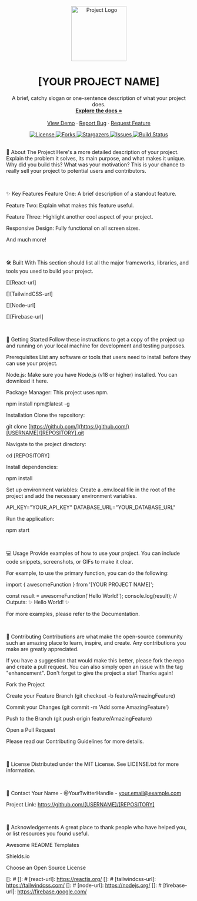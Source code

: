 <!--
| !!! IMPORTANT !!! | | EDIT THIS README TO FIT YOUR PROJECT! | | | | - Replace all placeholders like [YOUR PROJECT NAME], [USERNAME], etc. | | - Add your own logo, screenshots, and feature descriptions. | | - Update the badges to reflect your project's status. | | - Visit shields.io to generate custom badges. |
-->

<div align="center">
<!-- You can use an image or an emoji as a logo -->
<img src="https://www.google.com/search?q=https://placehold.co/150x150/4F46E5/FFFFFF%3Ftext%3DLOGO" alt="Project Logo" width="150" height="150">

<h1 align="center">[YOUR PROJECT NAME]</h1>

<p align="center">
A brief, catchy slogan or one-sentence description of what your project does.
<br />
<a href="https://www.google.com/search?q=%5BLINK_TO_YOUR_DOCUMENTATION%5D"><strong>Explore the docs »</strong></a>
<br />
<br />
<a href="https://www.google.com/search?q=%5BLINK_TO_DEMO%5D">View Demo</a>
·
<a href="[LINK_TO_ISSUES]">Report Bug</a>
·
<a href="[LINK_TO_ISSUES]">Request Feature</a>
</p>
</div>

<!-- Badges: Find more at shields.io -->

<div align="center">
<a href="[LINK_TO_LICENSE]">
<img src="https://www.google.com/search?q=https://img.shields.io/github/license/[USERNAME]/[REPOSITORY]?style=for-the-badge" alt="License">
</a>
<a href="[LINK_TO_FORKS]">
<img src="https://www.google.com/search?q=https://img.shields.io/github/forks/[USERNAME]/[REPOSITORY]?style=for-the-badge" alt="Forks">
</a>
<a href="[LINK_TO_STARS]">
<img src="https://www.google.com/search?q=https://img.shields.io/github/stars/[USERNAME]/[REPOSITORY]?style=for-the-badge" alt="Stargazers">
</a>
<a href="[LINK_TO_ISSUES]">
<img src="https://www.google.com/search?q=https://img.shields.io/github/issues/[USERNAME]/[REPOSITORY]?style=for-the-badge" alt="Issues">
</a>
<a href="[LINK_TO_BUILD_STATUS]">
<img src="https://www.google.com/search?q=https://img.shields.io/github/actions/workflow/status/[USERNAME]/[REPOSITORY]/[WORKFLOW_FILE]?style=for-the-badge" alt="Build Status">
</a>
</div>

<br />

📖 About The Project
Here's a more detailed description of your project. Explain the problem it solves, its main purpose, and what makes it unique. Why did you build this? What was your motivation? This is your chance to really sell your project to potential users and contributors.

<br />

✨ Key Features
Feature One: A brief description of a standout feature.

Feature Two: Explain what makes this feature useful.

Feature Three: Highlight another cool aspect of your project.

Responsive Design: Fully functional on all screen sizes.

And much more!

<br />

🛠️ Built With
This section should list all the major frameworks, libraries, and tools you used to build your project.

[][React-url]

[][TailwindCSS-url]

[][Node-url]

[][Firebase-url]

<br />

🚀 Getting Started
Follow these instructions to get a copy of the project up and running on your local machine for development and testing purposes.

Prerequisites
List any software or tools that users need to install before they can use your project.

Node.js: Make sure you have Node.js (v18 or higher) installed. You can download it here.

Package Manager: This project uses npm.

npm install npm@latest -g

Installation
Clone the repository:

git clone [https://github.com/](https://github.com/)[USERNAME]/[REPOSITORY].git

Navigate to the project directory:

cd [REPOSITORY]

Install dependencies:

npm install

Set up environment variables:
Create a .env.local file in the root of the project and add the necessary environment variables.

API_KEY="YOUR_API_KEY"
DATABASE_URL="YOUR_DATABASE_URL"

Run the application:

npm start

<br />

💻 Usage
Provide examples of how to use your project. You can include code snippets, screenshots, or GIFs to make it clear.

For example, to use the primary function, you can do the following:

import { awesomeFunction } from '[YOUR PROJECT NAME]';

const result = awesomeFunction('Hello World!');
console.log(result); // Outputs: ✨ Hello World! ✨

For more examples, please refer to the Documentation.

<br />

🤝 Contributing
Contributions are what make the open-source community such an amazing place to learn, inspire, and create. Any contributions you make are greatly appreciated.

If you have a suggestion that would make this better, please fork the repo and create a pull request. You can also simply open an issue with the tag "enhancement". Don't forget to give the project a star! Thanks again!

Fork the Project

Create your Feature Branch (git checkout -b feature/AmazingFeature)

Commit your Changes (git commit -m 'Add some AmazingFeature')

Push to the Branch (git push origin feature/AmazingFeature)

Open a Pull Request

Please read our Contributing Guidelines for more details.

<br />

📜 License
Distributed under the MIT License. See LICENSE.txt for more information.

<br />

📧 Contact
Your Name - @YourTwitterHandle - your.email@example.com

Project Link: https://github.com/[USERNAME]/[REPOSITORY]

<br />

🙏 Acknowledgements
A great place to thank people who have helped you, or list resources you found useful.

Awesome README Templates

Shields.io

Choose an Open Source License

<!-- MARKDOWN LINKS & IMAGES -->

[]: #
[]: #
[react-url]: https://reactjs.org/
[]: #
[tailwindcss-url]: https://tailwindcss.com/
[]: #
[node-url]: https://nodejs.org/
[]: #
[firebase-url]: https://firebase.google.com/
